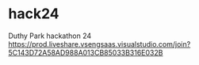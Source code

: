 # hack24
Duthy Park hackathon 24
https://prod.liveshare.vsengsaas.visualstudio.com/join?5C143D72A58AD988A013CB85033B316E032B
